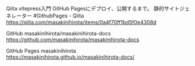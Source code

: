 Qiita
vitepress入門 GitHub Pagesにデプロイ、公開するまで。 静的サイトジェネレーター #GithubPages - Qiita
https://qiita.com/masakinihirota/items/0a4f70ff1bd5f0e4308d

GitHub
masakinihirota/masakinihirota-docs
https://github.com/masakinihirota/masakinihirota-docs

GitHub Pages
masakinihirota
https://masakinihirota.github.io/masakinihirota-docs/


